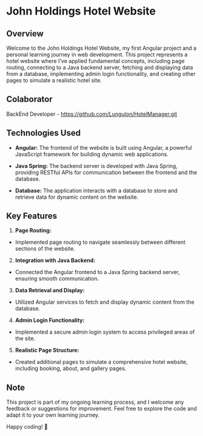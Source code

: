 # John Holdings Hotel Website

## Overview

Welcome to the John Holdings Hotel Website, my first Angular project and a personal learning journey in web development. This project represents a hotel website where I've applied fundamental concepts, including page routing, connecting to a Java backend server, fetching and displaying data from a database, implementing admin login functionality, and creating other pages to simulate a realistic hotel site.

## Colaborator

BackEnd Developer - https://github.com/LunguIon/HotelManager.git

## Technologies Used

- **Angular:** The frontend of the website is built using Angular, a powerful JavaScript framework for building dynamic web applications.

- **Java Spring:** The backend server is developed with Java Spring, providing RESTful APIs for communication between the frontend and the database.

- **Database:** The application interacts with a database to store and retrieve data for dynamic content on the website.

## Key Features

1. **Page Routing:**
  - Implemented page routing to navigate seamlessly between different sections of the website.

2. **Integration with Java Backend:**
  - Connected the Angular frontend to a Java Spring backend server, ensuring smooth communication.

3. **Data Retrieval and Display:**
  - Utilized Angular services to fetch and display dynamic content from the database.

4. **Admin Login Functionality:**
  - Implemented a secure admin login system to access privileged areas of the site.

5. **Realistic Page Structure:**
  - Created additional pages to simulate a comprehensive hotel website, including booking, about, and gallery pages.

## Note

This project is part of my ongoing learning process, and I welcome any feedback or suggestions for improvement. Feel free to explore the code and adapt it to your own learning journey.

Happy coding! 🚀
